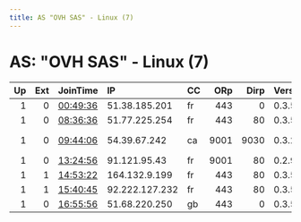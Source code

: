 ```yaml
---
title: AS "OVH SAS" - Linux (7)
---
```


# AS: "OVH SAS" - Linux (7)

|   Up |   Ext | JoinTime                                                                                            | IP             | CC   |   ORp |   Dirp | Version   | Contact                      | Nickname          |   eFamMembers |
|-----:|------:|:----------------------------------------------------------------------------------------------------|:---------------|:-----|------:|-------:|:----------|:-----------------------------|:------------------|--------------:|
|    1 |     0 | [00:49:36](https://metrics.torproject.org/rs.html#details/D3B72ADA2F3EEDA2BA98F645D620CA1C4060AAF4) | 51.38.185.201  | fr   |   443 |      0 | 0.3.5.8   | contact@blockchainsociety    | blockchainsociety |             1 |
|    1 |     0 | [08:36:36](https://metrics.torproject.org/rs.html#details/D0BF6A6400081DA6031536ECEAD59F79BDABEB65) | 51.77.225.254  | fr   |   443 |     80 | 0.3.5.8   | tor@ueno.red                 | UenoStation58     |             5 |
|    1 |     0 | [09:44:06](https://metrics.torproject.org/rs.html#details/1EFFBFFC084D89338EF9CB60A0FF32D541322995) | 54.39.67.242   | ca   |  9001 |   9030 | 0.3.2.10  | CWD SYSTEMS &lt;abuse AT cwd | cwdsystems        |             1 |
|    1 |     0 | [13:24:56](https://metrics.torproject.org/rs.html#details/9934C2D48EF1FF04F095E7739FE688B72A386BF4) | 91.121.95.43   | fr   |  9001 |     80 | 0.2.9.14  | None                         | ValhallQSECOFR    |             1 |
|    1 |     1 | [14:53:22](https://metrics.torproject.org/rs.html#details/4CF05E75DD23A18E6E5681C4011E5254784A3EE0) | 164.132.9.199  | fr   |   443 |     80 | 0.3.5.8   | None                         | moxon             |             1 |
|    1 |     1 | [15:40:45](https://metrics.torproject.org/rs.html#details/312E6A304AADE4C9B5CBE596F38AB9158FC3F1BA) | 92.222.127.232 | fr   |   443 |     80 | 0.3.5.8   | None                         | BESTIOMONDE       |             1 |
|    1 |     0 | [16:55:56](https://metrics.torproject.org/rs.html#details/DE72C818EB4A476E577622422307515D05DE5A69) | 51.68.220.250  | gb   |   443 |      0 | 0.3.5.8   | nope@nope.com                | wilkoRelay        |             1 |
